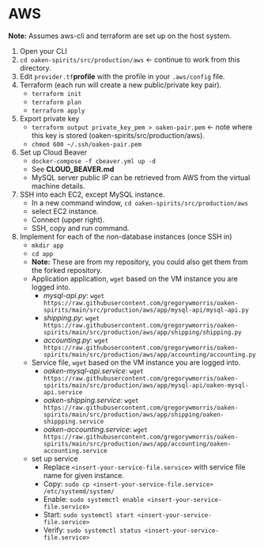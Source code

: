 # AWS

**Note:** Assumes aws-cli and terraform are set up on the host system.

1. Open your CLI
1. `cd oaken-spirits/src/production/aws` <- continue to work from this directory.
1. Edit `provider.tf`**profile** with the profile in your `.aws/config` file.
1. Terraform (each run will create a new public/private key pair).
    - `terraform init`
    - `terraform plan`
    - `terraform apply`
1. Export private key
    - `terraform output private_key_pem > oaken-pair.pem` <- note where this key is stored (oaken-spirits/src/production/aws).
    - `chmod 600 ~/.ssh/oaken-pair.pem`
1. Set up Cloud Beaver
    - `docker-compose -f cbeaver.yml up -d`
    - See **CLOUD_BEAVER.md**
    - MySQL server public IP can be retrieved from AWS from the virtual machine details.
1. SSH into each EC2, except MySQL instance.
    - In a new command window, `cd oaken-spirits/src/production/aws`
    - select EC2 instance.
    - Connect (upper right).
    - SSH, copy and run command.
1. Implement for each of the non-database instances (once SSH in)
    - `mkdir app`
    - `cd app`
    - **Note:** These are from my repository, you could also get them from the forked repository.
    - Application application, `wget` based on the VM instance you are logged into.
        - *mysql-api.py*: `wget https://raw.githubusercontent.com/gregorywmorris/oaken-spirits/main/src/production/aws/app/mysql-api/mysql-api.py`
        - *shipping.py*: `wget https://raw.githubusercontent.com/gregorywmorris/oaken-spirits/main/src/production/aws/app/shipping/shipping.py`
        - *accounting.py*: `wget https://raw.githubusercontent.com/gregorywmorris/oaken-spirits/main/src/production/aws/app/accounting/accounting.py`
    - Service file, `wget` based on the VM instance you are logged into.
        - *oaken-mysql-api.service*: `wget https://raw.githubusercontent.com/gregorywmorris/oaken-spirits/main/src/production/aws/app/mysql-api/oaken-mysql-api.service`
        - *oaken-shipping.service*: `wget https://raw.githubusercontent.com/gregorywmorris/oaken-spirits/main/src/production/aws/app/shipping/oaken-shippping.service`
        - *oaken-accounting.service*: `wget https://raw.githubusercontent.com/gregorywmorris/oaken-spirits/main/src/production/aws/app/accounting/oaken-accounting.service`
    - set up service
        - Replace `<insert-your-service-file.service>` with service file name for given instance.
        - Copy: `sudo cp <insert-your-service-file.service> /etc/systemd/system/`
        - Enable: `sudo systemctl enable <insert-your-service-file.service>`
        - Start: `sudo systemctl start <insert-your-service-file.service>`
        - Verify: `sudo systemctl status <insert-your-service-file.service>`
